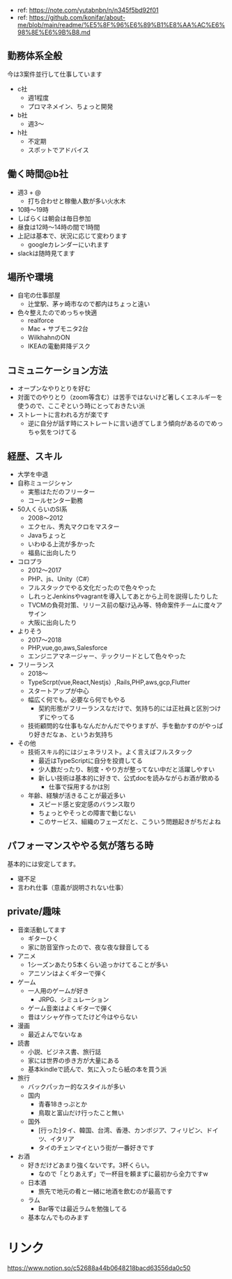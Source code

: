 - ref: https://note.com/yutabnbn/n/n345f5bd92f01
- ref: https://github.com/konifar/about-me/blob/main/readme/%E5%8F%96%E6%89%B1%E8%AA%AC%E6%98%8E%E6%9B%B8.md

## 勤務体系全般

今は3案件並行して仕事しています

- c社
  - 週1程度
  - プロマネメイン、ちょっと開発
- b社
  - 週3〜
- h社
  - 不定期
  - スポットでアドバイス 

## 働く時間@b社

- 週3 + @
  - 打ち合わせと稼働人数が多い火水木
- 10時〜19時  
- しばらくは朝会は毎日参加
- 昼食は12時〜14時の間で1時間
- 上記は基本で、状況に応じて変わります
  - googleカレンダーにいれます
- slackは随時見てます


## 場所や環境

- 自宅の仕事部屋
  - 辻堂駅、茅ヶ崎市なので都内はちょっと遠い
- 色々整えたのでめっちゃ快適
  - realforce
  - Mac + サブモニタ2台
  - WilkhahnのON
  - IKEAの電動昇降デスク

## コミュニケーション方法

- オープンなやりとりを好む
- 対面でのやりとり（zoom等含む）は苦手ではないけど著しくエネルギーを使うので、ここぞという時にとっておきたい派
- ストレートに言われる方が楽です
  - 逆に自分が話す時にストレートに言い過ぎてしまう傾向があるのでめっちゃ気をつけてる

## 経歴、スキル
- 大学を中退
- 自称ミュージシャン
  - 実態はただのフリーター
  - コールセンター勤務
- 50人くらいのSI系
  - 2008〜2012
  - エクセル、秀丸マクロをマスター
  - Javaちょっと
  - いわゆる上流が多かった
  - 福島に出向したり
- コロプラ
  - 2012〜2017
  - PHP、js、Unity（C#）
  - フルスタックでやる文化だったので色々やった
  - しれっとJenkinsやvagrantを導入してあとから上司を説得したりした
  - TVCMの負荷対策、リリース前の駆け込み等、特命案件チームに度々アサイン
  - 大阪に出向したり  
- よりそう
  - 2017〜2018
  - PHP,vue,go,aws,Salesforce
  - エンジニアマネージャー、テックリードとして色々やった   
- フリーランス
  - 2018〜
  - TypeScrpt(vue,React,Nestjs）,Rails,PHP,aws,gcp,Flutter
  - スタートアップが中心
  - 幅広く何でも。必要なら何でもやる
    - 契約形態がフリーランスなだけで、気持ち的には正社員と区別つけずにやってる
  - 技術顧問的な仕事もなんだかんだでやりますが、手を動かすのがやっぱり好きだなぁ、というお気持ち
- その他
  - 技術スキル的にはジェネラリスト。よく言えばフルスタック
    - 最近はTypeScriptに自分を投資してる  
    - 少人数だったり、制度・やり方が整ってない中だと活躍しやすい
    - 新しい技術は基本的に好きで、公式docを読みながらお酒が飲める
      - 仕事で採用するかは別  
  - 年齢、経験が活きることが最近多い
    - スピード感と安定感のバランス取り
    - ちょっとやそっとの障害で動じない
    - このサービス、組織のフェーズだと、こういう問題起きがちだよね


## パフォーマンスややる気が落ちる時

基本的には安定してます。

- 寝不足
- 言われ仕事（意義が説明されない仕事）

## private/趣味

- 音楽活動してます
  - ギターひく
  - 家に防音室作ったので、夜な夜な録音してる
- アニメ
  - 1シーズンあたり5本くらい追っかけてることが多い
  - アニソンはよくギターで弾く
- ゲーム
  - 一人用のゲームが好き
    - JRPG、シミュレーション
  - ゲーム音楽はよくギターで弾く  
  - 昔はソシャゲ作ってたけど今はやらない
- 漫画
  - 最近よんでないなぁ
- 読書
  - 小説、ビジネス書、旅行誌
  - 家には世界の歩き方が大量にある
  - 基本kindleで読んで、気に入ったら紙の本を買う派
- 旅行
  - バックパッカー的なスタイルが多い
  - 国内
    - 青春18きっぷとか
    - 鳥取と富山だけ行ったこと無い
  - 国外
    - [行った]タイ、韓国、台湾、香港、カンボジア、フィリピン、ドイツ、イタリア 
    - タイのチェンマイという街が一番好きです
- お酒
  - 好きだけどあまり強くないです。3杯くらい。
    - なので「とりあえず」で一杯目を頼まずに最初から全力ですw
  - 日本酒
    - 旅先で地元の肴と一緒に地酒を飲むのが最高です  
  - ラム
    - Bar等では最近ラムを勉強してる
  - 基本なんでものみます


# リンク

https://www.notion.so/c52688a44b0648218bacd63556da0c50




